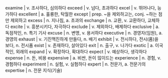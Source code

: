 examine	| v. 조사하다, 심의하다
exceed	| v. 넘다, 초과하다
excel	| v. 뛰어나다, 능가하다
excellent	| a. 훌륭한, 탁월한
except	| prep. ~을 제외하고는, conj. ~하는 점만 제외하고
excess	| n. 지나침, a. 초과의
exchange	| n. 교환, v. 교환하다, 교체하다
excite	| v. 흥분시키다, 자극하다
exclude	| v. 제외하다, 배제하다
exclusive	| a. 독점적인, n. 특기 기사
excuse	| n. 변명, v. 용서하다
executive	| n. 경영자(임원), a. 경영의
exhaust	| v. 기진맥진하게 만들다, n. 배기
exhibit	| v. 전시하다, 전시(품)을 보다, n. 전시품
exist	| v. 존재하다, 살아있다
exit	| n. 출구, v. 나가다
exotic	| a. 이국적인, 외래의
expand	| v. 확장하다, 확대하다
expect	| v. 예상하다, 생각하다
expense	| n. 돈, 비용
expensive	| a. 비싼, 돈이 많이드는
experience	| n. 경험, v. 경험하다
experiment	| n. 실험, v. 실험하다
expert	| n. 전문가, a. 전문가의
expertise	| n. 전문 지식(기술)
